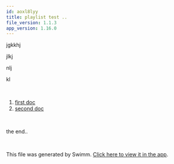 ```yaml
---
id: aoxl8lyy
title: playlist test ..
file_version: 1.1.3
app_version: 1.16.0
---
```


<!-- Intro - Do not remove this comment -->
jgkkhj

jlkj

nlj

kl

<br/>

<!-- Steps - Do not remove this comment -->
1. [first doc](first-doc.ojhe4poo.sw.md)
2. [second doc](second-doc.3ovwa1w8.sw.md)

<br/>

<!-- Summary - Do not remove this comment -->
the end..

<br/>

This file was generated by Swimm. [Click here to view it in the app](https://swimm-web-app.web.app/repos/Z2l0aHViJTNBJTNBZWNvbW0lM0ElM0Ftb3NoaWtzd2ltbQ==/playlists/aoxl8lyy).
